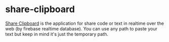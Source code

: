 # share-clipboard

[Share Clipboard](https://share-clipboard-856f7.firebaseapp.com/) 
is the application for share code or text in realtime over the web (by firebase realtime database).
You can use any path to paste your text but keep in mind it's just the temporary path.
